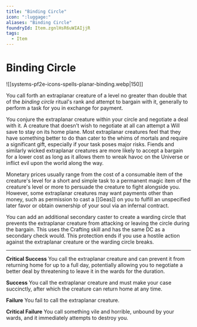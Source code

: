 ```yaml
---
title: "Binding Circle"
icon: ":luggage:"
aliases: "Binding Circle"
foundryId: Item.zgnlHsR6uWIAIjjR
tags:
  - Item
---
```


# Binding Circle
![[systems-pf2e-icons-spells-planar-binding.webp|150]]

You call forth an extraplanar creature of a level no greater than double that of the _binding circle_ ritual's rank and attempt to bargain with it, generally to perform a task for you in exchange for payment.

You conjure the extraplanar creature within your circle and negotiate a deal with it. A creature that doesn't wish to negotiate at all can attempt a Will save to stay on its home plane. Most extraplanar creatures feel that they have something better to do than cater to the whims of mortals and require a significant gift, especially if your task poses major risks. Fiends and similarly wicked extraplanar creatures are more likely to accept a bargain for a lower cost as long as it allows them to wreak havoc on the Universe or inflict evil upon the world along the way.

Monetary prices usually range from the cost of a consumable item of the creature's level for a short and simple task to a permanent magic item of the creature's level or more to persuade the creature to fight alongside you. However, some extraplanar creatures may want payments other than money, such as permission to cast a [[Geas]] on you to fulfill an unspecified later favor or obtain ownership of your soul via an infernal contract.

You can add an additional secondary caster to create a warding circle that prevents the extraplanar creature from attacking or leaving the circle during the bargain. This uses the Crafting skill and has the same DC as a secondary check would. This protection ends if you use a hostile action against the extraplanar creature or the warding circle breaks.

* * *

**Critical Success** You call the extraplanar creature and can prevent it from returning home for up to a full day, potentially allowing you to negotiate a better deal by threatening to leave it in the wards for the duration.

**Success** You call the extraplanar creature and must make your case succinctly, after which the creature can return home at any time.

**Failure** You fail to call the extraplanar creature.

**Critical Failure** You call something vile and horrible, unbound by your wards, and it immediately attempts to destroy you.
